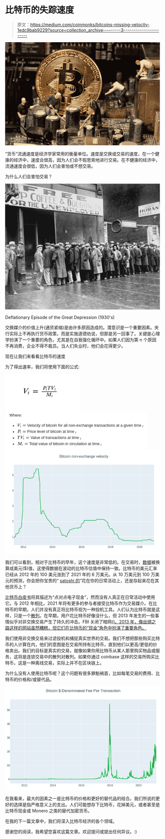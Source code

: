 # 比特币的失踪速度

> 原文：<https://medium.com/coinmonks/bitcoins-missing-velocity-1edc9bab9229?source=collection_archive---------3----------------------->

![](img/9818ffa8900625e6cf664599b3716152.png)

“货币”流通速度是经济学家常用的衡量单位。速度是交换或交易的速度，在一个健康的经济中，速度会很高，因为人们会不假思索地进行交易。在不健康的经济中，流通速度会很低，因为人们会害怕或不想交易。

为什么人们会害怕交易？

![](img/0eeab2366d8a5083cd082aec9c9bcca8.png)

Deflationary Episode of the Great Depression (1930's)

交换媒介的价值上升(通货紧缩)是由许多原因造成的。潜意识是一个重要因素。央行实际上不再执行货币政策，而是实施道德劝说，但那是另一回事了。关键是心理学扮演了一个重要的角色，尤其是在自我强化循环中。如果人们因为第 n 个原因不再消费，企业不得不裁员。当人们失业时，他们会花得更少。

现在让我们来看看比特币的速度

为了得出速率，我们将使用下面的公式:

![](img/eab55e2a41eb75420862bb8e97e568c3.png)![](img/54821b5b4a0f6ec956a2283eb7c9f4d3.png)![](img/2c91acfa1ec747fddc454a9293bd5c8b.png)

我们可以看到，相对于比特币的早年，这个速度是非常低的。在交易时，[数据](https://github.com/antonio-hickey/Economics/tree/main/Bitcoin%20Velocity/Data)被换算成美元($)值，这使得数据在波动的比特币估值中保持一致。比特币的美元汇率已经从 2012 年的 100 美元涨到了 2021 年的 6 万美元。从 10 万美元到 100 万美元的预测，你会把你宝贵的“ [satoshi 的](https://en.bitcoin.it/wiki/Satoshi_(unit))”花在你的日常活动上，还是存起来花在其他货币上？

[比特币白皮书](https://bitcoin.org/bitcoin.pdf)将其描述为“点对点电子现金”，然而没有人真正在日常活动中使用它。与 2012 年相比，2021 年将有更多的参与者接受比特币作为交易媒介。在比特币的早期，人们并没有真正将比特币视为一种投机工具。人们认为比特币就是这样，只是一个[散列](https://en.wikipedia.org/wiki/Hash_function)。在早期，用户花比特币好像没什么，但 2013 年发生的一些事情似乎对非交换交易产生了持久的冲击。FBI 关闭了暗网([)。2013 年，像丝绸之路这样的网站虽然糟糕，但它们在比特币的“现金”角色中扮演了重要角色。](https://en.wikipedia.org/wiki/.onion)

我们使用非交换交易来过滤投机和捕捉真实世界的交易。我们不想把那些购买比特币的人计算在内，他们的意图是在交易所持有比特币，直到他们以更高/更低的价格卖出。我们的目标是真实的交易，就像如果你用比特币从某人那里购买物品或服务，这将是连锁交易中的散列对散列。如果你通过 coinbase 这样的交易所购买比特币，这是一种离线交易，实际上并不在区块链上。

为什么没有人使用比特币呢？这个问题有很多罪魁祸首，比如每笔交易的费用、比特币的价格和/或替代品。

![](img/358996843f3400efa7ac54b7b011eec7.png)

在我看来，最大的因素之一是比特币的价格和更好的替代品的结合。我们所说的更好的选择是指严格意义上的支出。人们可能想存下比特币，花掉美元，或者甚至是比特币现金或 Monero 之类的替代加密货币。

在我的下一篇文章中，我们将深入比特币经济的各个领域。

感谢您的阅读，我希望您喜欢这篇文章。欢迎提问或提出任何异议。:)